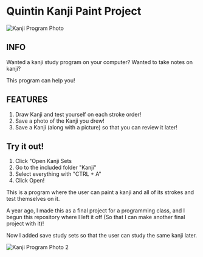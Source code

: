 # Quintin Kanji Paint Project
![Kanji Program Photo](https://user-images.githubusercontent.com/104369655/232264608-bd626d06-e0a7-459b-b261-5081f817e903.PNG)

INFO
------------

Wanted a kanji study program on your computer?
Wanted to take notes on kanji?

This program can help you!

FEATURES
----------
1. Draw Kanji and test yourself on each stroke order!
2. Save a photo of the Kanji you drew!
3. Save a Kanji (along with a picture) so that you can review it later!

Try it out!
-------------
1. Click "Open Kanji Sets
2. Go to the included folder "Kanji"
3. Select everything with "CTRL + A"
4. Click Open!

This is a program where the user can paint a kanji and all of its strokes and test themselves on it.

A year ago, I made this as a final project for a programming class, and I begun this repository where I left it off (So that I can make another final project with it)!

Now I added save study sets so that the user can study the same kanji later.



![Kanji Program Photo 2](https://user-images.githubusercontent.com/104369655/232264637-4c836083-c946-45ed-9ca7-176dbeec5db9.PNG)


